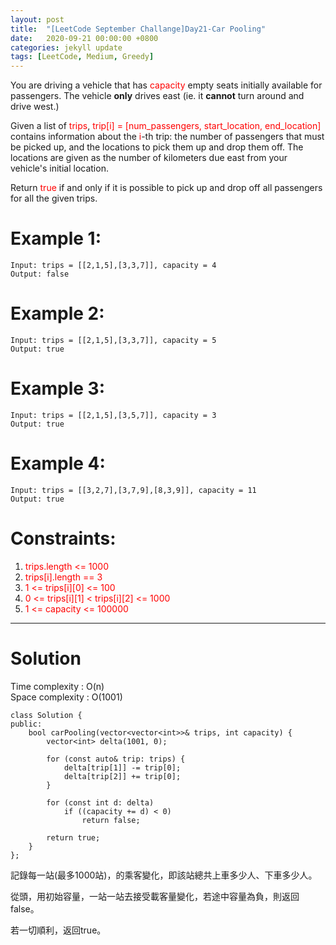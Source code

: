 ```yaml
---
layout: post
title:  "[LeetCode September Challange]Day21-Car Pooling"
date:   2020-09-21 00:00:00 +0800
categories: jekyll update
tags: [LeetCode, Medium, Greedy]
---
```

You are driving a vehicle that has <font color="red">capacity</font> empty seats initially available for passengers.  The vehicle **only** drives east (ie. it **cannot** turn around and drive west.)  

Given a list of <font color="red">trips</font>, <font color="red">trip[i] = [num_passengers, start_location, end_location]</font> contains information about the <font color="red">i</font>-th trip: the number of passengers that must be picked up, and the locations to pick them up and drop them off.  The locations are given as the number of kilometers due east from your vehicle's initial location.  

Return <font color="red">true</font> if and only if it is possible to pick up and drop off all passengers for all the given trips.  

# Example 1:  
	Input: trips = [[2,1,5],[3,3,7]], capacity = 4
	Output: false

# Example 2:  
	Input: trips = [[2,1,5],[3,3,7]], capacity = 5
	Output: true

# Example 3:  
	Input: trips = [[2,1,5],[3,5,7]], capacity = 3
	Output: true

# Example 4:  
	Input: trips = [[3,2,7],[3,7,9],[8,3,9]], capacity = 11
	Output: true

# Constraints:  
1. <font color="red">trips.length <= 1000</font>
2. <font color="red">trips[i].length == 3</font>
3. <font color="red">1 <= trips[i][0] <= 100</font>
4. <font color="red">0 <= trips[i][1] < trips[i][2] <= 1000</font>
5. <font color="red">1 <= capacity <= 100000</font>

______________________  

# Solution

Time complexity : O(n)  
Space complexity : O(1001)  

	class Solution {
	public:
	    bool carPooling(vector<vector<int>>& trips, int capacity) {
	        vector<int> delta(1001, 0);
	        
	        for (const auto& trip: trips) {
	            delta[trip[1]] -= trip[0];
	            delta[trip[2]] += trip[0];
	        }
	        
	        for (const int d: delta)
	            if ((capacity += d) < 0)
	                return false;
	        
	        return true;
	    }
	};

記錄每一站(最多1000站)，的乘客變化，即該站總共上車多少人、下車多少人。  

從頭，用初始容量，一站一站去接受載客量變化，若途中容量為負，則返回false。  

若一切順利，返回true。